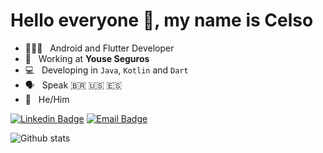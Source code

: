 # Hello everyone 👋, my name is Celso

- 👨🏻‍💻 &nbsp; Android and Flutter Developer
- 🏢 &nbsp; Working at **Youse Seguros**
- 💻 &nbsp; Developing in `Java`, `Kotlin` and `Dart`
- 🗣️ &nbsp; Speak 🇧🇷 🇺🇸 🇪🇸
- 👨 &nbsp; He/Him

[![Linkedin Badge](https://img.shields.io/badge/-LinkedIn-blue?style=flat-square&logo=Linkedin&logoColor=white)](https://www.linkedin.com/in/celsofujii) [![Email Badge](https://img.shields.io/badge/-Email-red?style=flat-square&logo=Gmail&logoColor=white)](mailto:celsokf@gmail.com)

![Github stats](https://github-readme-stats.vercel.app/api?username=celsogithub&show_icons=true)



